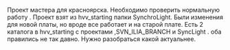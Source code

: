 Проект мастера для красноярска. Необходимо проверить нормальную работу . Проект взят из hvv_starting папки SynchroLight. Были изменения для новой платы, но вроде все работает и на старой плате. Есть 2 каталога в hvv_starting с проектами ,SVN_ILIA_BRANCH и SyncLight . оба правились не так давно. Нужно разобраться какой актуальнее.

